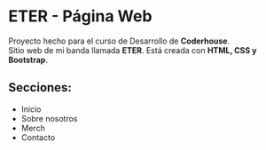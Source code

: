 # ETER - Página Web

Proyecto hecho para el curso de Desarrollo de **Coderhouse**.  
Sitio web de mi banda llamada **ETER**.
Está creada con **HTML, CSS y Bootstrap**.

## Secciones:
- Inicio
- Sobre nosotros
- Merch
- Contacto
